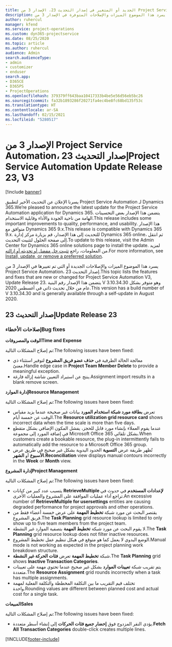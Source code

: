 ```yaml
---
title: الجديد أو المتغير في إصدار التحديث 23، الإصدار 3 من Project Service Automation
description: يسرد هذا الموضوع الميزات والإصلاحات المتوفرة في الإصدار 3 من Project Service Automation، إصدار التحديث 23.
author: ruhercul
manager: kfend
ms.service: project-operations
ms.custom: dyn365-projectservice
ms.date: 08/25/2020
ms.topic: article
ms.author: ruhercul
audience: Admin
search.audienceType:
- admin
- customizer
- enduser
search.app:
- D365CE
- D365PS
- ProjectOperations
ms.openlocfilehash: 379379ff643baa10417333b4be5e56d56eb5bc26
ms.sourcegitcommit: fa32b1893286f20271fa4ec4be8fc68bd135f53c
ms.translationtype: HT
ms.contentlocale: ar-SA
ms.lasthandoff: 02/15/2021
ms.locfileid: "5280517"
---
```

# <a name="project-service-automation-update-release-23-v3"></a><span data-ttu-id="9a819-103">الإصدار 3 من Project Service Automation، إصدار التحديث 23</span><span class="sxs-lookup"><span data-stu-id="9a819-103">Project Service Automation Update Release 23, V3</span></span>

[!include [banner](../includes/psa-now-project-operations.md)]

<span data-ttu-id="9a819-104">يسرنا الإعلان عن التحديث الأخير لتطبيق Project Service Automation لـ Dynamics 365.</span><span class="sxs-lookup"><span data-stu-id="9a819-104">We’re pleased to announce the latest update for the Project Service Automation application for Dynamics 365.</span></span> <span data-ttu-id="9a819-105">يتضمن هذا الإصدار بعض التحسينات الهامة من ناحية الجودة والأداء وقابلية الاستخدام.</span><span class="sxs-lookup"><span data-stu-id="9a819-105">This release includes some important improvements to quality, performance, and usability.</span></span> <span data-ttu-id="9a819-106">هذا الإصدار متوافق مع Dynamics 365 9.x.</span><span class="sxs-lookup"><span data-stu-id="9a819-106">This release is compatible with Dynamics 365 9.x.</span></span> <span data-ttu-id="9a819-107">للتحديث إلى هذا الإصدار، قم بزيارة مركز إدارة Dynamics 365 online، ثم انتقل إلى صفحة الحلول لتثبيت التحديث.</span><span class="sxs-lookup"><span data-stu-id="9a819-107">To update to this release, visit the Admin Center for Dynamics 365 online solutions page to install the update.</span></span> <span data-ttu-id="9a819-108">لمزيد من المعلومات، راجع [تثبيت حل مفضل أو تحديثه أو إزالته](https://docs.microsoft.com/power-platform/admin/install-remove-preferred-solution).</span><span class="sxs-lookup"><span data-stu-id="9a819-108">For more information, see [Install, update, or remove a preferred solution](https://docs.microsoft.com/power-platform/admin/install-remove-preferred-solution).</span></span>

<span data-ttu-id="9a819-109">يسرد هذا الموضوع الميزات والإصلاحات الجديدة أو التي تم تغييرها في الإصدار 3 من Project Service Automation، إصدار التحديث 23.</span><span class="sxs-lookup"><span data-stu-id="9a819-109">This topic lists the features and fixes that are new or changed for Project Service Automation V3, Update Release 23.</span></span> <span data-ttu-id="9a819-110">يتضمن هذا الإصدار رقم البنية V 3.10.34.30 وهو متوفر بشكل عام من خلال تحديث ذاتي في أغسطس 2020.</span><span class="sxs-lookup"><span data-stu-id="9a819-110">This version has a build number of V 3.10.34.30 and is generally available through a self-update in August 2020.</span></span>

## <a name="update-release-23"></a><span data-ttu-id="9a819-111">إصدار التحديث 23</span><span class="sxs-lookup"><span data-stu-id="9a819-111">Update Release 23</span></span>

### <a name="bug-fixes"></a><span data-ttu-id="9a819-112">إصلاحات الأخطاء</span><span class="sxs-lookup"><span data-stu-id="9a819-112">Bug fixes</span></span>

<span data-ttu-id="9a819-113">**الوقت والمصروفات**</span><span class="sxs-lookup"><span data-stu-id="9a819-113">**Time and Expense**</span></span>

<span data-ttu-id="9a819-114">تم إصلاح المشكلات التالية:</span><span class="sxs-lookup"><span data-stu-id="9a819-114">The following issues have been fixed:</span></span>
- <span data-ttu-id="9a819-115">معالجة الحالة الطرفية في **حذف عضو فريق المشروع** لتوفير استثناء ذي معنىً.</span><span class="sxs-lookup"><span data-stu-id="9a819-115">Handle edge case in **Project Team Member Delete** to provide a meaningful exception.</span></span>
- <span data-ttu-id="9a819-116">ينتج عن استيراد التعيين شاشة إزالة فارغة.</span><span class="sxs-lookup"><span data-stu-id="9a819-116">Assignment import results in a blank remove screen.</span></span>

<span data-ttu-id="9a819-117">**إدارة الموارد**</span><span class="sxs-lookup"><span data-stu-id="9a819-117">**Resource Management**</span></span>

<span data-ttu-id="9a819-118">تم إصلاح المشكلات التالية:</span><span class="sxs-lookup"><span data-stu-id="9a819-118">The following issues have been fixed:</span></span>

- <span data-ttu-id="9a819-119">تعرض **بطاقة مورد شبكة استخدام المورد** بيانات غير صحيحة عندما يزيد مقياس الوقت عن خمسة أيام.</span><span class="sxs-lookup"><span data-stu-id="9a819-119">The **Resource utilization grid resource card** shows incorrect data when the time scale is more than five days.</span></span>
- <span data-ttu-id="9a819-120">عندما يقوم العملاء بإنشاء مورد قابل للحجز، يفشل المكون الإضافي بشكل متقطع في إضافة المورد إلى مجموعة Microsoft Office 365 بشكل تلقائي.</span><span class="sxs-lookup"><span data-stu-id="9a819-120">When customers create a bookable resource, the plug-in intermittently fails to automatically add the resource to a Microsoft Office 365 group.</span></span>
- <span data-ttu-id="9a819-121">تُظهر طريقة عرض **التسوية** الحدود اليدوية بشكل غير صحيح في طريق عرض **الأسبوع** أو **الشهر**.</span><span class="sxs-lookup"><span data-stu-id="9a819-121">**Reconciliation** view displays manual contours incorrectly in the **Week** or **Month** view.</span></span>

<span data-ttu-id="9a819-122">**إدارة المشروع**</span><span class="sxs-lookup"><span data-stu-id="9a819-122">**Project Management**</span></span>

<span data-ttu-id="9a819-123">تم إصلاح المشكلات التالية:</span><span class="sxs-lookup"><span data-stu-id="9a819-123">The following issues have been fixed:</span></span>

- <span data-ttu-id="9a819-124">يتسبب عدد كبير من كيانات **RetrieveMultiple لإعدادات المستخدم** في حدوث في تراجع أداء عمليات الموافقة على المشروع والعمليات الأخرى.</span><span class="sxs-lookup"><span data-stu-id="9a819-124">An excessive number of **RetrieveMultiple for usersettings** entities are causing degraded performance for project approvals and other operations.</span></span>
- <span data-ttu-id="9a819-125">يقتصر البحث عن مورد شبكة **تخطيط المهمة** على عرض خمسة أعضاء فقط من فريق المشروع.</span><span class="sxs-lookup"><span data-stu-id="9a819-125">The **Task Planning** grid resource lookup is limited to only show up to five team members from the project team.</span></span> 
- <span data-ttu-id="9a819-126">لا يقوم البحث عن مورد شبكة **تخطيط المهمة** بتصفية الموارد غير النشطة.</span><span class="sxs-lookup"><span data-stu-id="9a819-126">The **Task Planning** grid resource lookup does not filter inactive resources.</span></span>
- <span data-ttu-id="9a819-127">الوضع اليدوي لا يعمل كما هو متوقع في هيكل تنظيم عمل تخطيط المشروع.</span><span class="sxs-lookup"><span data-stu-id="9a819-127">Manual mode is not working as expected in the project planning work breakdown structure.</span></span>
- <span data-ttu-id="9a819-128">شبكة **تخطيط المهمة** تعرض **فئات الحركة غير النشطة**.</span><span class="sxs-lookup"><span data-stu-id="9a819-128">The **Task Planning** grid shows **Inactive Transaction Categories**.</span></span>
- <span data-ttu-id="9a819-129">يتم تقريب شبكة **تعيينات الموارد** بشكل غير صحيح عندما تحتوي مهمة على تعيينات متعددة.</span><span class="sxs-lookup"><span data-stu-id="9a819-129">The **Resource Assignment** grid rounds incorrectly when a task has multiple assignments.</span></span>
- <span data-ttu-id="9a819-130">تختلف قيم التقريب ما بين التكلفة المخططة والتكلفة الفعلية لمهمة واحدة.</span><span class="sxs-lookup"><span data-stu-id="9a819-130">Rounding values are different between planned cost and actual cost for a single task.</span></span>

<span data-ttu-id="9a819-131">**المبيعات**</span><span class="sxs-lookup"><span data-stu-id="9a819-131">**Sales**</span></span>

<span data-ttu-id="9a819-132">تم إصلاح المشكلات التالية:</span><span class="sxs-lookup"><span data-stu-id="9a819-132">The following issues have been fixed:</span></span>

- <span data-ttu-id="9a819-133">يؤدي النقر المزدوج فوق **إحضار جميع فئات الحركات** إلى إنشاء أسطر متعددة.</span><span class="sxs-lookup"><span data-stu-id="9a819-133">**Fetch All Transaction Categories** double-click creates multiple lines.</span></span>


[!INCLUDE[footer-include](../includes/footer-banner.md)]